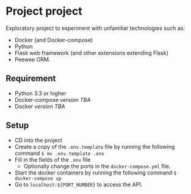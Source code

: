 # Project project
Exploratory project to experiment with unfamiliar technologies such as:
* Docker (and Docker-compose)
* Python
* Flask web framework (and other extensions extending Flask)
* Peewee ORM.

## Requirement
* Python 3.3 or higher
* Docker-compose *version TBA*
* Docker *version TBA*

## Setup
* CD into the project
* Create a copy of the `.env.template` file by running the following command `$ mv .env.template .env`
* Fill in the fields of the `.env` file
  * Optionally change the ports in the `docker-compose.yml` file.
* Start the docker containers by running the following command `$ docker-compose up`
* Go to `localhost:${PORT_NUMBER}` to access the API.
